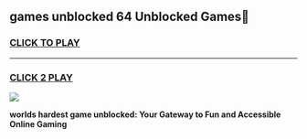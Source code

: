 
## games unblocked 64 Unblocked Games👋
<h3>
<a href="https://premium.freeplayer.one?title=games_unblocked_64&ref=16F">CLICK TO PLAY</a></h3>
<hr>

<h3>
<a href="https://premium.freeplayer.one?title=games_unblocked_64&ref=16F">CLICK 2 PLAY</a>
  
</h3>

<a href="https://premium.freeplayer.one?title=games_unblocked_64&ref=16F/"><img src="https://clearcache.store/games.png"></a>


**worlds hardest game unblocked: Your Gateway to Fun and Accessible Online Gaming**
